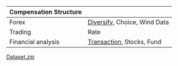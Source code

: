 

| Compensation Structure	|																					  					|
| --------------------------| ------------------------------------------------------------------------------------------------------|
| Forex						| [Diversify](New%20folder/1.md), Choice, Wind Data														|
| Trading					| Rate																									|
| Financial analysis		| [Transaction](New%20folder/2.md), Stocks, Fund															|	
  
[Dataset.zip]()

